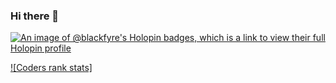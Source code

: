 ### Hi there 👋

[![An image of @blackfyre's Holopin badges, which is a link to view their full Holopin profile](https://holopin.me/blackfyre)](https://holopin.io/@blackfyre)

[![Coders rank stats]](
https://cr-ss-service.azurewebsites.net/api/ScreenShot?widget=summary&username=blackfyre)

 <!--
**blackfyre/blackfyre** is a ✨ _special_ ✨ repository because its `README.md` (this file) appears on your GitHub profile.

Here are some ideas to get you started:

- 🔭 I’m currently working on ...
- 🌱 I’m currently learning ...
- 👯 I’m looking to collaborate on ...
- 🤔 I’m looking for help with ...
- 💬 Ask me about ...
- 📫 How to reach me: ...
- 😄 Pronouns: ...
- ⚡ Fun fact: ...
-->

